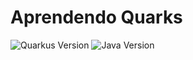 # Aprendendo Quarks

[quarkus]: https://img.shields.io/badge/Quarkus-1.10.3-blue?style=for-the-badge&logo=quarkus
[java]: https://img.shields.io/badge/Java-11.0.8-blue?style=for-the-badge&logo=java
![Quarkus Version][quarkus] ![Java Version][java]